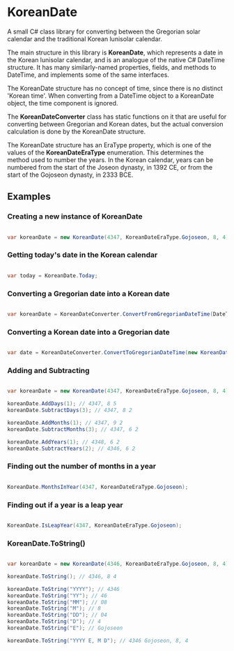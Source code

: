 # KoreanDate

A small C# class library for converting between the Gregorian solar calendar and the traditional Korean lunisolar calendar.

The main structure in this library is **KoreanDate**, which represents a date in the Korean lunisolar calendar, and is an analogue of the native C# DateTime structure. It has many similarly-named properties, fields, and methods to DateTime, and implements some of the same interfaces.

The KoreanDate structure has no concept of time, since there is no distinct 'Korean time'. When converting from a DateTime object to a KoreanDate object, the time component is ignored.

The **KoreanDateConverter** class has static functions on it that are useful for converting between Gregorian and Korean dates, but the actual conversion calculation is done by the KoreanDate structure.

The KoreanDate structure has an EraType property, which is one of the values of the **KoreanDateEraType** enumeration. This determines the method used to number the years. In the Korean calendar, years can be numbered from the start of the Joseon dynasty, in 1392 CE, or from the start of the Gojoseon dynasty, in 2333 BCE.

## Examples

### Creating a new instance of KoreanDate

```csharp

var koreanDate = new KoreanDate(4347, KoreanDateEraType.Gojoseon, 8, 4);

```


### Getting today's date in the Korean calendar

```csharp

var today = KoreanDate.Today;

```


### Converting a Gregorian date into a Korean date

```csharp

var koreanDate = KoreanDateConverter.ConvertFromGregorianDateTime(DateTime.Today);

```


### Converting a Korean date into a Gregorian date

```csharp

var date = KoreanDateConverter.ConvertToGregorianDateTime(new KoreanDate(4347, KoreanDateEraType.Gojoseon, 8, 4));

```


### Adding and Subtracting

```csharp

var koreanDate = new KoreanDate(4347, KoreanDateEraType.Gojoseon, 8, 4);

koreanDate.AddDays(1); // 4347, 8 5
koreanDate.SubtractDays(3); // 4347, 8 2

koreanDate.AddMonths(1); // 4347, 9 2
koreanDate.SubtractMonths(3); // 4347, 6 2

koreanDate.AddYears(1); // 4348, 6 2
koreanDate.SubtractYears(2); // 4346, 6 2

```


### Finding out the number of months in a year

```csharp

KoreanDate.MonthsInYear(4347, KoreanDateEraType.Gojoseon);

```


### Finding out if a year is a leap year

```csharp

KoreanDate.IsLeapYear(4347, KoreanDateEraType.Gojoseon);

```


### KoreanDate.ToString()

```csharp

var koreanDate = new KoreanDate(4346, KoreanDateEraType.Gojoseon, 8, 4);

koreanDate.ToString(); // 4346, 8 4

koreanDate.ToString("YYYY"); // 4346
koreanDate.ToString("YY"); // 46
koreanDate.ToString("MM"); // 08
koreanDate.ToString("M"); // 8
koreanDate.ToString("DD"); // 04
koreanDate.ToString("D"); // 4
koreanDate.ToString("E"); // Gojoseon

koreanDate.ToString("YYYY E, M D"); // 4346 Gojoseon, 8, 4

```